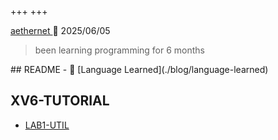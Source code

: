 +++
+++

<div id="statuscafe-username">
    <a 
        href="https://github.com/aethernet65535" target="_blank">aethernet
    </a> 
    🤖 2025/06/05
</div>
    <blockquote id="statuscafe-content">been learning programming for 6 months</blockquote></div>
## README
- 🧠 [Language Learned](./blog/language-learned)

## XV6-TUTORIAL
- [LAB1-UTIL](./blog/xv6-2020-lab1-util)